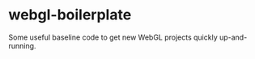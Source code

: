 webgl-boilerplate
=================

Some useful baseline code to get new WebGL projects quickly up-and-running.
